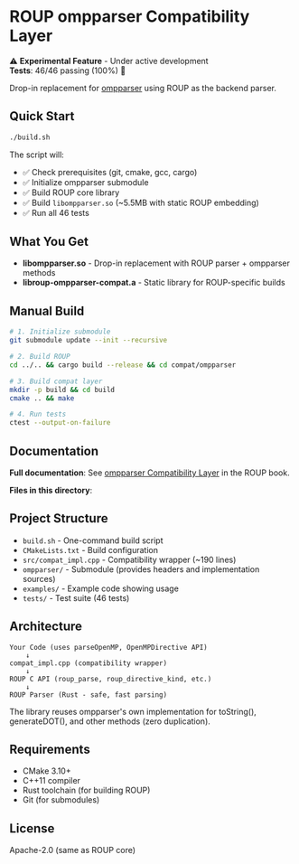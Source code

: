 # ROUP ompparser Compatibility Layer

⚠️ **Experimental Feature** - Under active development  
**Tests**: 46/46 passing (100%) 🎯

Drop-in replacement for [ompparser](https://github.com/ouankou/ompparser) using ROUP as the backend parser.

## Quick Start

```bash
./build.sh
```

The script will:
- ✅ Check prerequisites (git, cmake, gcc, cargo)
- ✅ Initialize ompparser submodule
- ✅ Build ROUP core library
- ✅ Build `libompparser.so` (~5.5MB with static ROUP embedding)
- ✅ Run all 46 tests

## What You Get

- **libompparser.so** - Drop-in replacement with ROUP parser + ompparser methods
- **libroup-ompparser-compat.a** - Static library for ROUP-specific builds

## Manual Build

```bash
# 1. Initialize submodule
git submodule update --init --recursive

# 2. Build ROUP
cd ../.. && cargo build --release && cd compat/ompparser

# 3. Build compat layer
mkdir -p build && cd build
cmake .. && make

# 4. Run tests
ctest --output-on-failure
```

## Documentation

**Full documentation**: See [ompparser Compatibility Layer](../../docs/book/src/ompparser-compat.md) in the ROUP book.

**Files in this directory**:
## Project Structure

- `build.sh` - One-command build script
- `CMakeLists.txt` - Build configuration
- `src/compat_impl.cpp` - Compatibility wrapper (~190 lines)
- `ompparser/` - Submodule (provides headers and implementation sources)
- `examples/` - Example code showing usage
- `tests/` - Test suite (46 tests)

## Architecture

```
Your Code (uses parseOpenMP, OpenMPDirective API)
    ↓
compat_impl.cpp (compatibility wrapper)
    ↓
ROUP C API (roup_parse, roup_directive_kind, etc.)
    ↓
ROUP Parser (Rust - safe, fast parsing)
```

The library reuses ompparser's own implementation for toString(), generateDOT(), and other methods (zero duplication).

## Requirements

- CMake 3.10+
- C++11 compiler
- Rust toolchain (for building ROUP)
- Git (for submodules)

## License

Apache-2.0 (same as ROUP core)
